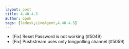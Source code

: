 ```yaml
---
layout: post
title: 4.48.4.5
author: opok
tags: [ladesk,LiveAgent,4.48.4.5]
---
```


- [Fix] Reset Password is not working (#5049)
- [Fix] Pushstream uses only longpolling channel (#5059)
